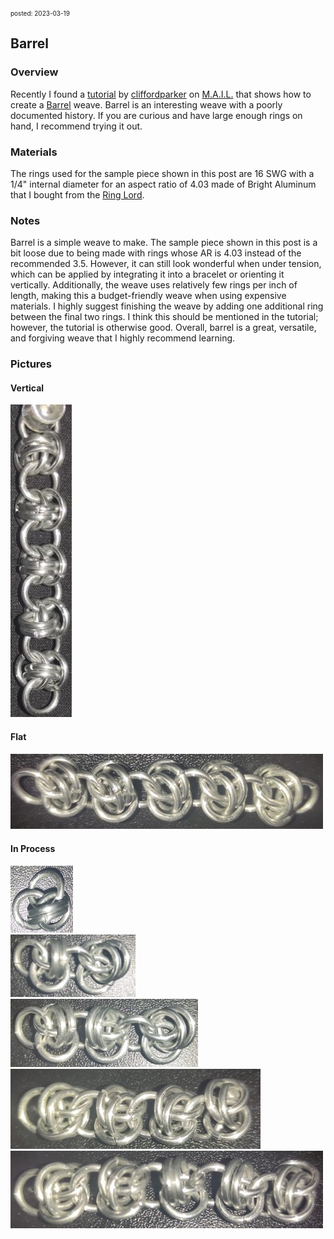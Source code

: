 <font size=1> posted: 2023-03-19 </font>

## Barrel

### Overview

Recently I found a [tutorial](https://www.mailleartisans.org/articles/articledisplay.php?key=388) by [cliffordparker](https://www.mailleartisans.org/members/memberdisplay.php?key=1227) on [M.A.I.L.](https://www.mailleartisans.org/) that shows how to create a [Barrel](https://www.mailleartisans.org/weaves/weavedisplay.php?key=600) weave. Barrel is an interesting weave with a poorly documented history. If you are curious and have large enough rings on hand, I recommend trying it out.


### Materials

The rings used for the sample piece shown in this post are 16 SWG with a 1/4" internal diameter for an aspect ratio of 4.03 made of Bright Aluminum that I bought from the [Ring Lord](https://theringlord.com/).


### Notes

Barrel is a simple weave to make. The sample piece shown in this post is a bit loose due to being made with rings whose AR is 4.03 instead of the recommended 3.5. However, it can still look wonderful when under tension, which can be applied by integrating it into a bracelet or orienting it vertically. Additionally, the weave uses relatively few rings per inch of length, making this a budget-friendly weave when using expensive materials. I highly suggest finishing the weave by adding one additional ring between the final two rings. I think this should be mentioned in the tutorial; however, the tutorial is otherwise good. Overall, barrel is a great, versatile, and forgiving weave that I highly recommend learning.



### Pictures

#### Vertical

<img src="../assets/images/chainmail/barrel_weave/barrel_weave_vertical.jpg" height="500">

#### Flat

<img src="../assets/images/chainmail/barrel_weave/barrel_weave_flat.jpg" width="500px">

#### In Process

<img src="../assets/images/chainmail/barrel_weave/barrel_weave_step_01.jpg" width="100px">

<br>

<img src="../assets/images/chainmail/barrel_weave/barrel_weave_step_02.jpg" width="200px">

<br>

<img src="../assets/images/chainmail/barrel_weave/barrel_weave_step_03.jpg" width="300px">

<br>

<img src="../assets/images/chainmail/barrel_weave/barrel_weave_step_04.jpg" width="400px">

<br>

<img src="../assets/images/chainmail/barrel_weave/barrel_weave_step_05.jpg" width="500px">